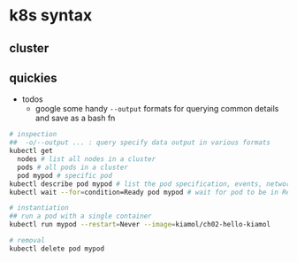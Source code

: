 # k8s syntax

## cluster


## quickies

- todos
  - google some handy `--output` formats for querying common details and save as a bash fn

```sh
# inspection
##  -o/--output ... : query specify data output in various formats
kubectl get
  nodes # list all nodes in a cluster
  pods # all pods in a cluster
  pod mypod # specific pod
kubectl describe pod mypod # list the pod specification, events, networking, etc
kubectl wait --for=condition=Ready pod mypod # wait for pod to be in Ready state

# instantiation
## run a pod with a single container
kubectl run mypod --restart=Never --image=kiamol/ch02-hello-kiamol

# removal
kubectl delete pod mypod
```
